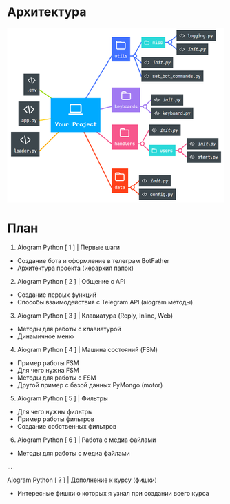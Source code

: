 # Архитектура
![visual](https://github.com/Fsoky/AiogramLessons/blob/main/Screenshot_8.png)

# План

1. Aiogram Python [ 1 ] | Первые шаги
- Создание бота и оформление в телеграм BotFather
- Архитектура проекта (иерархия папок)

2. Aiogram Python [ 2 ] | Общение с API
- Создание первых функций
- Способы взаимодействия с Telegram API (aiogram методы)

3. Aiogram Python [ 3 ] | Клавиатура (Reply, Inline, Web)
- Методы для работы с клавиатурой
- Динамичное меню

4. Aiogram Python [ 4 ] | Машина состояний (FSM)
- Пример работы FSM
- Для чего нужна FSM
- Методы для работы с FSM
- Другой пример с базой данных PyMongo (motor)

5. Aiogram Python [ 5 ] | Фильтры
- Для чего нужны фильтры
- Пример работы фильтров
- Создание собственных фильтров

6. Aiogram Python [ 6 ] | Работа с медиа файлами
- Методы для работы с медиа файлами

...

Aiogram Python [ ? ] | Дополнение к курсу (фишки)
- Интересные фишки о которых я узнал при создании всего курса
